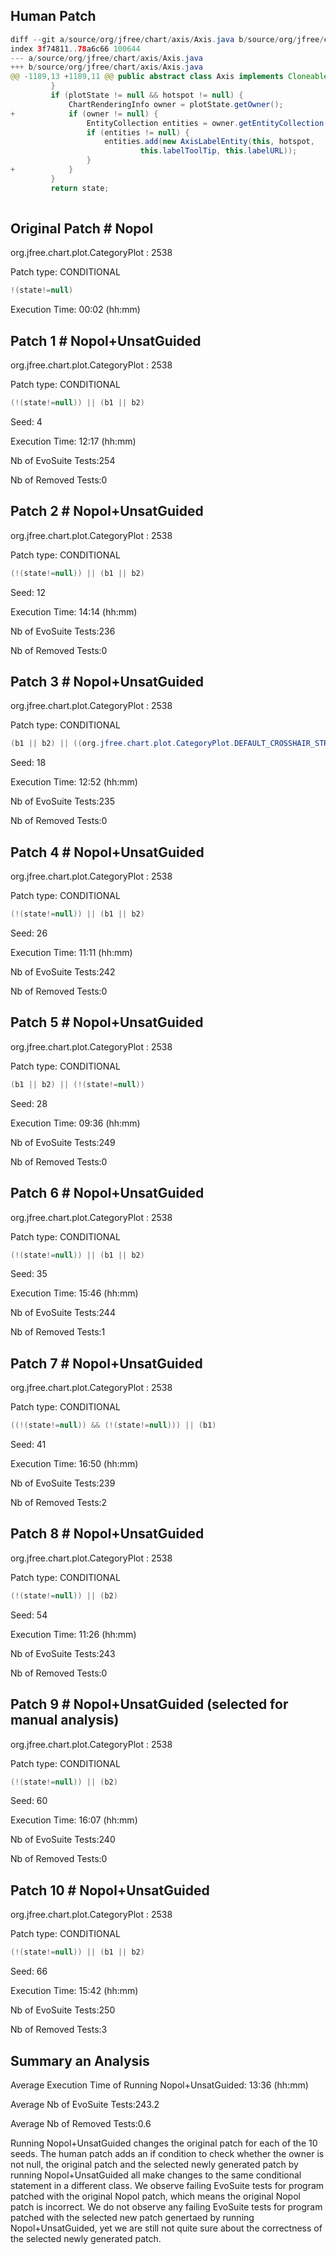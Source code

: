 
## Human Patch 

```Java
diff --git a/source/org/jfree/chart/axis/Axis.java b/source/org/jfree/chart/axis/Axis.java
index 3f74811..78a6c66 100644
--- a/source/org/jfree/chart/axis/Axis.java
+++ b/source/org/jfree/chart/axis/Axis.java
@@ -1189,13 +1189,11 @@ public abstract class Axis implements Cloneable, Serializable {
         }
         if (plotState != null && hotspot != null) {
             ChartRenderingInfo owner = plotState.getOwner();
+            if (owner != null) {
                 EntityCollection entities = owner.getEntityCollection();
                 if (entities != null) {
                     entities.add(new AxisLabelEntity(this, hotspot, 
                             this.labelToolTip, this.labelURL));
                 }
+            }
         }
         return state;
 

```


## Original Patch # Nopol 

org.jfree.chart.plot.CategoryPlot : 2538

Patch type: CONDITIONAL

```Java
!(state!=null)
```

Execution Time: 00:02 (hh:mm)


## Patch 1 # Nopol+UnsatGuided 

org.jfree.chart.plot.CategoryPlot : 2538

Patch type: CONDITIONAL

```Java
(!(state!=null)) || (b1 || b2)
```

Seed: 4

Execution Time: 12:17 (hh:mm)

Nb of EvoSuite Tests:254

Nb of Removed Tests:0


## Patch 2 # Nopol+UnsatGuided 

org.jfree.chart.plot.CategoryPlot : 2538

Patch type: CONDITIONAL

```Java
(!(state!=null)) || (b1 || b2)
```

Seed: 12

Execution Time: 14:14 (hh:mm)

Nb of EvoSuite Tests:236

Nb of Removed Tests:0


## Patch 3 # Nopol+UnsatGuided 

org.jfree.chart.plot.CategoryPlot : 2538

Patch type: CONDITIONAL

```Java
(b1 || b2) || ((org.jfree.chart.plot.CategoryPlot.DEFAULT_CROSSHAIR_STROKE!=null) && (!(state!=null)))
```

Seed: 18

Execution Time: 12:52 (hh:mm)

Nb of EvoSuite Tests:235

Nb of Removed Tests:0


## Patch 4 # Nopol+UnsatGuided 

org.jfree.chart.plot.CategoryPlot : 2538

Patch type: CONDITIONAL

```Java
(!(state!=null)) || (b1 || b2)
```

Seed: 26

Execution Time: 11:11 (hh:mm)

Nb of EvoSuite Tests:242

Nb of Removed Tests:0


## Patch 5 # Nopol+UnsatGuided 

org.jfree.chart.plot.CategoryPlot : 2538

Patch type: CONDITIONAL

```Java
(b1 || b2) || (!(state!=null))
```

Seed: 28

Execution Time: 09:36 (hh:mm)

Nb of EvoSuite Tests:249

Nb of Removed Tests:0


## Patch 6 # Nopol+UnsatGuided 

org.jfree.chart.plot.CategoryPlot : 2538

Patch type: CONDITIONAL

```Java
(!(state!=null)) || (b1 || b2)
```

Seed: 35

Execution Time: 15:46 (hh:mm)

Nb of EvoSuite Tests:244

Nb of Removed Tests:1


## Patch 7 # Nopol+UnsatGuided 

org.jfree.chart.plot.CategoryPlot : 2538

Patch type: CONDITIONAL

```Java
((!(state!=null)) && (!(state!=null))) || (b1)
```

Seed: 41

Execution Time: 16:50 (hh:mm)

Nb of EvoSuite Tests:239

Nb of Removed Tests:2


## Patch 8 # Nopol+UnsatGuided 

org.jfree.chart.plot.CategoryPlot : 2538

Patch type: CONDITIONAL

```Java
(!(state!=null)) || (b2)
```

Seed: 54

Execution Time: 11:26 (hh:mm)

Nb of EvoSuite Tests:243

Nb of Removed Tests:0


## Patch 9 # Nopol+UnsatGuided (selected for manual analysis)

org.jfree.chart.plot.CategoryPlot : 2538

Patch type: CONDITIONAL

```Java
(!(state!=null)) || (b2)
```

Seed: 60

Execution Time: 16:07 (hh:mm)

Nb of EvoSuite Tests:240

Nb of Removed Tests:0


## Patch 10 # Nopol+UnsatGuided 

org.jfree.chart.plot.CategoryPlot : 2538

Patch type: CONDITIONAL

```Java
(!(state!=null)) || (b1 || b2)
```

Seed: 66

Execution Time: 15:42 (hh:mm)

Nb of EvoSuite Tests:250

Nb of Removed Tests:3


## Summary an Analysis 

Average Execution Time of Running Nopol+UnsatGuided: 13:36 (hh:mm)

Average Nb of EvoSuite Tests:243.2

Average Nb of Removed Tests:0.6

Running Nopol+UnsatGuided changes the original patch for each of the 10 seeds. The human patch adds an if condition to check whether the owner is not null, the original patch and the selected newly generated patch by running Nopol+UnsatGuided all make changes to the same conditional statement in a different class. We observe failing EvoSuite tests for program patched with the original Nopol patch, which means the original Nopol patch is incorrect. We do not observe any failing EvoSuite tests for program patched with the selected new patch genertaed by running Nopol+UnsatGuided, yet we are still not quite sure about the correctness of the selected newly generated patch.
